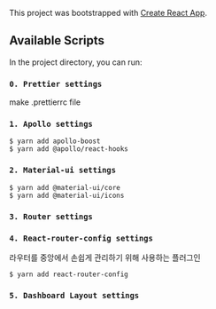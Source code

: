 This project was bootstrapped with [Create React App](https://github.com/facebook/create-react-app).

## Available Scripts

In the project directory, you can run:

### `0. Prettier settings`

make .prettierrc file

### `1. Apollo settings`

```
$ yarn add apollo-boost
$ yarn add @apollo/react-hooks
```

### `2. Material-ui settings`

```
$ yarn add @material-ui/core
$ yarn add @material-ui/icons
```

### `3. Router settings`

### `4. React-router-config settings`

라우터를 중앙에서 손쉽게 관리하기 위해 사용하는 플러그인

```
$ yarn add react-router-config
```

### `5. Dashboard Layout settings`
